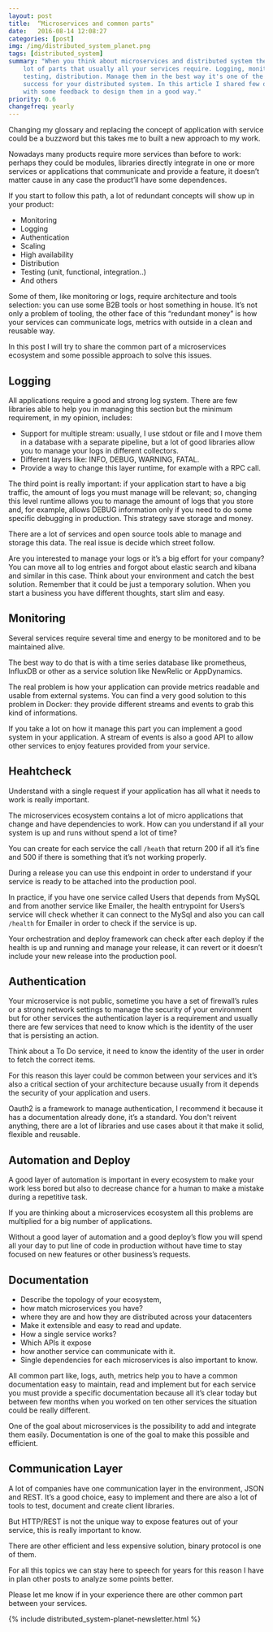 ```yaml
---
layout: post
title:  “Microservices and common parts"
date:   2016-08-14 12:08:27
categories: [post]
img: /img/distributed_system_planet.png
tags: [distributed_system]
summary: "When you think about microservices and distributed system there are a
    lot of parts that usually all your services require. Logging, monitoring,
    testing, distribution. Manage them in the best way it's one of the reason of
    success for your distributed system. In this article I shared few of this parts
    with some feedback to design them in a good way."
priority: 0.6
changefreq: yearly
---
```

Changing my glossary and replacing the concept of application with
service could be a buzzword but this takes me to built a
new approach to my work.

Nowadays many products require more services than before to
work: perhaps they could be modules, libraries directly integrate in one or
more services  or applications that communicate and provide a feature, it
doesn’t matter cause in any case the product’ll have some dependences.

If you start to follow this path, a lot of redundant concepts will show up in your
product:

* Monitoring
* Logging
* Authentication
* Scaling
* High availability
* Distribution
* Testing (unit, functional, integration..)
* And others

Some of them, like monitoring or logs, require architecture and tools
selection: you can use some B2B tools or host something in house. It’s not
only a problem of tooling, the other face of this “redundant money” is how your
services can communicate logs, metrics with outside in a clean and reusable
way.

In this post I will try to share the common part of a
microservices ecosystem and some possible approach to solve this issues.

## Logging

All applications require a good and strong log system.  There are few
libraries able to help you in managing this section but the minimum requirement, in my opinion, includes:

* Support for multiple stream: usually, I use stdout or file and I move
  them in a database with a separate pipeline, but a lot of good libraries allow you to manage your logs in different collectors.
* Different layers like: INFO, DEBUG, WARNING, FATAL.
* Provide a way to change this layer runtime, for example with a RPC call.

The third point is really important: if your application start to have a big
traffic, the amount of logs you must manage will be relevant; so, changing this
level runtime allows you to manage the amount of logs that you store and, for example, allows DEBUG
information only if you need to do some specific debugging in production. This strategy save storage and money.

There are a lot of services and open source tools able to manage and storage this data. The real issue is decide which street follow.

Are you interested to manage your logs or it’s a big effort for your company? You can move all to log entries and forgot about elastic search and kibana
and similar in this case. Think about your environment and catch the best solution. Remember that it could be just a temporary solution. When you start a business you have different thoughts, start slim and easy. 

## Monitoring

Several services require several time and energy to be monitored and to be
maintained alive.

The best way to do that is with a time series
database like prometheus, InfluxDB or other as a service solution like NewRelic
or AppDynamics.

The real problem is how your application can provide
metrics readable and usable from external systems. You can find a very good solution to this problem in Docker: they provide different streams and events to grab this kind of informations.

If you take a lot on how it manage this part
you can implement a good system in your application.  A stream of events is
also a good API to allow other services to enjoy features provided from your
service.

## Heahtcheck

Understand with a single request if your application has all what it needs to
work is really important.

The microservices ecosystem contains a lot of micro applications that change and have dependencies to work. How can you understand if all your system is up and runs without spend a lot of time?

You can create for each service the call `/heath` that return 200 if all it’s fine and 500 if there is something that it’s not working properly.

During a release you can use this endpoint in order to understand if your
service is ready to be attached into the production pool.

In practice, if you have one service called Users that depends from MySQL and
from another service like Emailer, the health entrypoint for Users’s service
will check whether it can connect to the MySql and also you can call `/health` for
Emailer in order to check if the service is up.

Your orchestration and deploy framework can check after each deploy if the health is up and running and manage your release, it can revert or it doesn’t include your new release into the production pool.

## Authentication

Your microservice is not public, sometime you have a set of firewall’s rules or
a strong network settings to manage the security of your environment but for other
services the authentication layer is a requirement and usually there are few
services that need to know which is the identity of the user that is persisting
an action.

Think about a To Do service, it need to know the identity of the user in order
to fetch the correct items.

For this reason this layer could be common between your services and it’s also a
critical section of your architecture because usually from it depends the security of
your application and users.

Oauth2 is a framework to manage authentication, I recommend it
because it has a documentation already done, it’s a standard. 
You don't reivent anything, there are a lot of libraries and use cases about it that make it solid, flexible and reusable.

## Automation and Deploy

A good layer of automation is important in every ecosystem to make your work less
bored but also to decrease chance for a human to make a mistake during a
repetitive task.

If you are thinking about a microservices ecosystem all this problems are
multiplied for a big number of applications.

Without a good layer of automation and a good deploy’s flow you will spend all
your day to put line of code in production without have time to stay focused on
new features or other business’s requests.

## Documentation

* Describe the topology of your ecosystem,
* how match microservices you have?
* where they are and how they are distributed across your datacenters
* Make it extensible and easy to read and update.
* How a single service works?
* Which APIs it expose
* how another service can communicate with it.
* Single dependencies for each microservices is also important to know.

All common part like, logs, auth, metrics help you to have a
common documentation easy to maintain, read and implement but for each service
you must provide a specific documentation because all it’s clear today but
between few months when you worked on ten other services the situation could be
really different.

One of the goal about microservices is the possibility to add
and integrate them easily. Documentation is one of the goal to make this
possible and efficient.

## Communication Layer

A lot of companies have one communication layer in the 
environment, JSON and REST. It’s a good choice, easy to implement and there are
also a lot of tools to test, document and create client libraries.

But HTTP/REST is not the unique way to expose features out of your service, this is
really important to know.

There are other efficient and less expensive solution, binary protocol is
one of them.


For all this topics we can stay here to speech for years for this reason I have in
plan other posts to analyze some points better.

Please let me know if in your experience there are other common part between
your services.

{% include distributed_system-planet-newsletter.html %}
